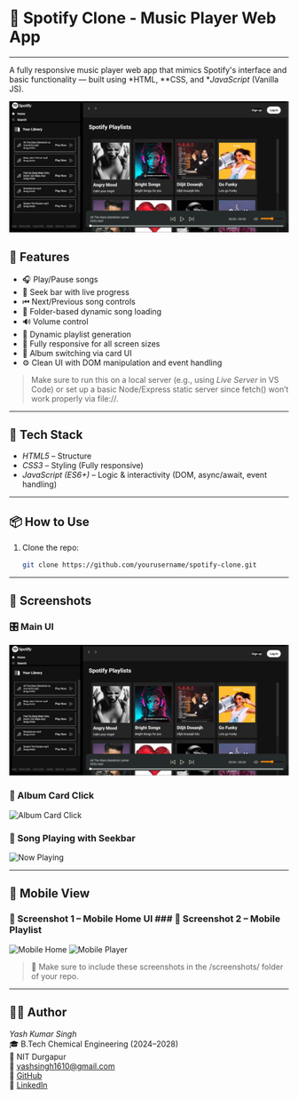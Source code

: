 # 🎵 Spotify Clone - Music Player Web App

---

A fully responsive music player web app that mimics Spotify's interface and basic functionality — built using *HTML, **CSS, and **JavaScript* (Vanilla JS).

![screenshot](screenshots/spotify5.png)
## 🚀 Features

- 🎧 Play/Pause songs
- 🧭 Seek bar with live progress
- ⏮ Next/Previous song controls
- 📂 Folder-based dynamic song loading
- 🔊 Volume control
- 🎵 Dynamic playlist generation
- 📱 Fully responsive for all screen sizes
- 🔁 Album switching via card UI
- ⚙ Clean UI with DOM manipulation and event handling

> Make sure to run this on a local server (e.g., using *Live Server* in VS Code) or set up a basic Node/Express static server since fetch() won’t work properly via file://.

---

## 🧠 Tech Stack

- *HTML5* – Structure
- *CSS3* – Styling (Fully responsive)
- *JavaScript (ES6+)* – Logic & interactivity (DOM, async/await, event handling)

---

## 📦 How to Use

1. Clone the repo:
   ```bash
   git clone https://github.com/yourusername/spotify-clone.git

---

## 📸 Screenshots

### 🎛 Main UI

![Main UI](screenshots/spotify5.png)

### 📂 Album Card Click

![Album Card Click](screenshots/spotify4.png)

### 🎵 Song Playing with Seekbar

![Now Playing](screenshots/spotify3.png)

---

## 📱 Mobile View

### 📸 Screenshot 1 – Mobile Home UI                ### 📸 Screenshot 2 – Mobile Playlist

![Mobile Home](screenshots/spotify2.png)               ![Mobile Player](screenshots/spotify1.png)



> 📁 Make sure to include these screenshots in the /screenshots/ folder of your repo.

---

## 👨‍💻 Author

*Yash Kumar Singh*  
🎓 B.Tech Chemical Engineering (2024–2028)  
🏫 NIT Durgapur  
📮 yashsingh1610@gmail.com  
🔗 [GitHub](https://github.com/coder40425)  
🔗 [LinkedIn](https://www.linkedin.com/in/yash-kumar-singh-18843232a)
